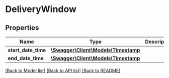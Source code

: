 # DeliveryWindow

## Properties

Name | Type | Description | Notes
------------ | ------------- | ------------- | -------------
**start_date_time** | [**\Swagger\Client\Models\Timestamp**](Timestamp.md) |  |
**end_date_time** | [**\Swagger\Client\Models\Timestamp**](Timestamp.md) |  |

[[Back to Model list]](../../README.md#documentation-for-models) [[Back to API list]](../../README.md#documentation-for-api-endpoints) [[Back to README]](../../README.md)

